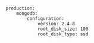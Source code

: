 <!-- layout:code post: building-a-manifest-file_mongodb -->

```

production:
    mongodb:
        configuration:
            version: 2.4.8
            root_disk_size: 100
            root_disk_type: ssd

```
